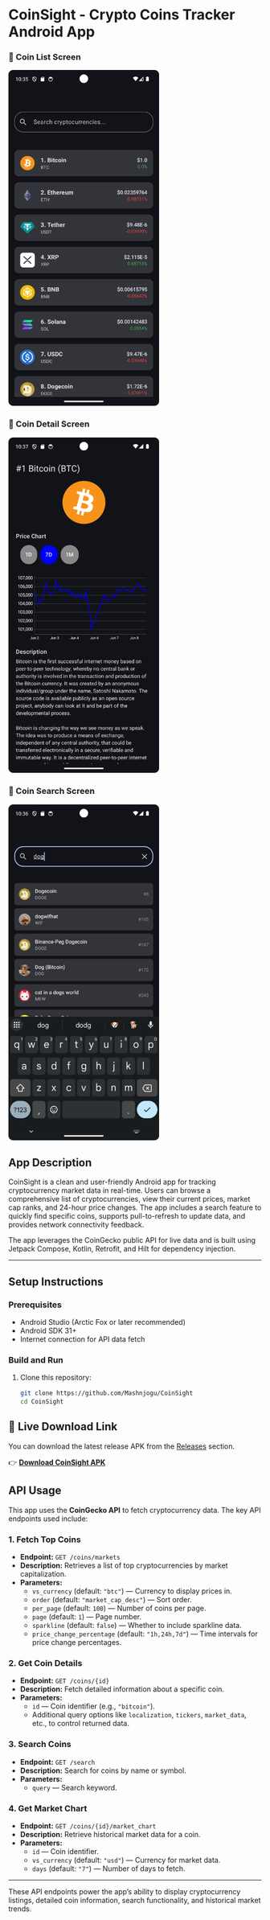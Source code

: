 # CoinSight - Crypto Coins Tracker Android App

### 🔹 Coin List Screen 

<img src="images/CoinListScreen.png" alt="CoinSight ListScreen" width="300"/>

### 🔹 Coin Detail Screen 
<img src="images/DetailScreen.png" alt="CoinSight DetailScreen" width="300"/>

### 🔹 Coin Search Screen 
<img src="images/SearchScreen.png" alt="CoinSight SearchScreen" width="300"/>

## App Description

CoinSight is a clean and user-friendly Android app for tracking cryptocurrency market data in real-time. Users can browse a comprehensive list of cryptocurrencies, view their current prices, market cap ranks, and 24-hour price changes. The app includes a search feature to quickly find specific coins, supports pull-to-refresh to update data, and provides network connectivity feedback.

The app leverages the CoinGecko public API for live data and is built using Jetpack Compose, Kotlin, Retrofit, and Hilt for dependency injection.

---

## Setup Instructions

### Prerequisites

- Android Studio (Arctic Fox or later recommended)
- Android SDK 31+
- Internet connection for API data fetch

### Build and Run

1. Clone this repository:

   ```bash
   git clone https://github.com/Mashnjogu/CoinSight
   cd CoinSight

## 📲 Live Download Link

You can download the latest release APK from the [Releases](https://github.com/your-username/your-repo-name/releases) section.

👉 **[Download CoinSight APK](https://github.com/Mashnjogu/CoinSight/releases/tag/v1.0)**


## API Usage

This app uses the **CoinGecko API** to fetch cryptocurrency data. The key API endpoints used include:

### 1. Fetch Top Coins

- **Endpoint:** `GET /coins/markets`
- **Description:** Retrieves a list of top cryptocurrencies by market capitalization.
- **Parameters:**
  - `vs_currency` (default: `"btc"`) — Currency to display prices in.
  - `order` (default: `"market_cap_desc"`) — Sort order.
  - `per_page` (default: `100`) — Number of coins per page.
  - `page` (default: `1`) — Page number.
  - `sparkline` (default: `false`) — Whether to include sparkline data.
  - `price_change_percentage` (default: `"1h,24h,7d"`) — Time intervals for price change percentages.

### 2. Get Coin Details

- **Endpoint:** `GET /coins/{id}`
- **Description:** Fetch detailed information about a specific coin.
- **Parameters:**
  - `id` — Coin identifier (e.g., `"bitcoin"`).
  - Additional query options like `localization`, `tickers`, `market_data`, etc., to control returned data.

### 3. Search Coins

- **Endpoint:** `GET /search`
- **Description:** Search for coins by name or symbol.
- **Parameters:**
  - `query` — Search keyword.

### 4. Get Market Chart

- **Endpoint:** `GET /coins/{id}/market_chart`
- **Description:** Retrieve historical market data for a coin.
- **Parameters:**
  - `id` — Coin identifier.
  - `vs_currency` (default: `"usd"`) — Currency for market data.
  - `days` (default: `"7"`) — Number of days to fetch.

---

These API endpoints power the app’s ability to display cryptocurrency listings, detailed coin information, search functionality, and historical market trends.


